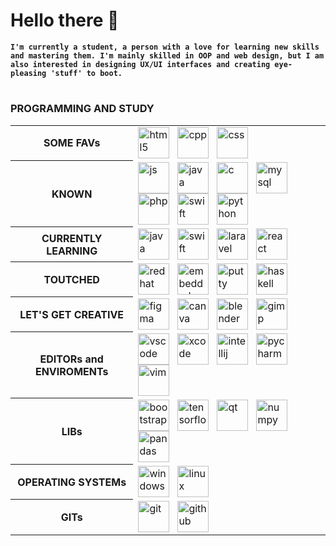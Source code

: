 # Hello there 👋

**` I'm currently a student, a person with a love for learning new skills and mastering them. I'm mainly skilled in OOP and web design, but I am also interested in designing UX/UI interfaces and creating eye-pleasing 'stuff' to boot. `**

#

### PROGRAMMING AND STUDY
<table title="programming">
    <tr>
        <th>SOME FAVs</th>
        <td>
            <img align="left" alt="html5" width="50px" style="padding-right: 10px;" src="https://cdn.jsdelivr.net/gh/devicons/devicon/icons/html5/html5-plain.svg" />
            <img align="left" alt="cpp" width="50px" style="padding-right: 10px;" src="https://cdn.jsdelivr.net/gh/devicons/devicon/icons/cplusplus/cplusplus-line.svg" />
            <img align="left" alt="css" width="50px" style="padding-right: 10px;" src="https://cdn.jsdelivr.net/gh/devicons/devicon/icons/css3/css3-plain.svg" />
        </td>
    </tr>
    <tr>
        <th>KNOWN</th>
        <td>
            <img align="left" alt="js" width="50px" style="padding-right: 10px;" src="https://cdn.jsdelivr.net/gh/devicons/devicon/icons/javascript/javascript-plain.svg" />
            <img align="left" alt="java" width="50px" style="padding-right: 10px;" src="https://cdn.jsdelivr.net/gh/devicons/devicon/icons/java/java-plain.svg" />
            <img align="left" alt="c" width="50px" style="padding-right: 10px;" src="https://cdn.jsdelivr.net/gh/devicons/devicon/icons/c/c-line.svg" />
            <img align="left" alt="mysql" width="50px" style="padding-right: 10px;" src="https://cdn.jsdelivr.net/gh/devicons/devicon/icons/mysql/mysql-plain.svg" />
            <img align="left" alt="php" width="50px" style="padding-right: 10px;" src="https://cdn.jsdelivr.net/gh/devicons/devicon/icons/php/php-plain.svg" />
            <img align="left" alt="swift" width="50px" style="padding-right: 10px;" src="https://cdn.jsdelivr.net/gh/devicons/devicon/icons/swift/swift-original.svg" />
            <img align="left" alt="python" width="50px" style="padding-right: 10px;" src="https://cdn.jsdelivr.net/gh/devicons/devicon/icons/python/python-plain.svg" />
        </td>
    </tr>
    <tr>
        <th>CURRENTLY LEARNING</th>
        <td>
            <img align="left" alt="java" width="50px" style="padding-right: 10px;" src="https://cdn.jsdelivr.net/gh/devicons/devicon/icons/java/java-plain.svg" />
            <img align="left" alt="swift" width="50px" style="padding-right: 10px;" src="https://cdn.jsdelivr.net/gh/devicons/devicon/icons/swift/swift-original.svg" />
            <img align="left" alt="laravel" width="50px" style="padding-right: 10px;" src="https://cdn.jsdelivr.net/gh/devicons/devicon/icons/laravel/laravel-plain.svg" />
            <img align="left" alt="react" width="50px" style="padding-right: 10px;" src="https://cdn.jsdelivr.net/gh/devicons/devicon/icons/react/react-original.svg" />
        </td>
    </tr>
    <tr>
        <th>TOUTCHED</th>
        <td>
            <img align="left" alt="redhat" width="50px" style="padding-right: 10px;" src="https://cdn.jsdelivr.net/gh/devicons/devicon/icons/redhat/redhat-original.svg" />
            <img align="left" alt="embeddedc" width="50px" style="padding-right: 10px;" src="https://cdn.jsdelivr.net/gh/devicons/devicon/icons/embeddedc/embeddedc-original.svg" />
            <img align="left" alt="putty" width="50px" style="padding-right: 10px;" src="https://cdn.jsdelivr.net/gh/devicons/devicon/icons/putty/putty-original.svg" />
            <img align="left" alt="haskell" width="50px" style="padding-right: 10px;" src="https://cdn.jsdelivr.net/gh/devicons/devicon/icons/haskell/haskell-original.svg" />
        </td>
    </tr>
    <tr>
        <th>LET'S GET CREATIVE</th>
        <td>
            <img align="left" alt="figma" width="50px" style="padding-right: 10px;" src="https://cdn.jsdelivr.net/gh/devicons/devicon/icons/figma/figma-original.svg" />
            <img align="left" alt="canva" width="50px" style="padding-right: 10px;" src="https://cdn.jsdelivr.net/gh/devicons/devicon/icons/canva/canva-original.svg" />
            <img align="left" alt="blender" width="50px" style="padding-right: 10px;" src="https://cdn.jsdelivr.net/gh/devicons/devicon/icons/blender/blender-original.svg" />
            <img align="left" alt="gimp" width="50px" style="padding-right: 10px;" src="https://cdn.jsdelivr.net/gh/devicons/devicon/icons/gimp/gimp-original.svg" />
        </td>
    </tr>
    <tr>
        <th>EDITORs and ENVIROMENTs</th>
        <td>
            <img align="left" alt="vscode" width="50px" style="padding-right: 10px;" src="https://cdn.jsdelivr.net/gh/devicons/devicon/icons/vscode/vscode-original.svg" />
            <img align="left" alt="xcode" width="50px" style="padding-right: 10px;" src="https://cdn.jsdelivr.net/gh/devicons/devicon/icons/xcode/xcode-plain.svg" />
            <img align="left" alt="intellij" width="50px" style="padding-right: 10px;" src="https://cdn.jsdelivr.net/gh/devicons/devicon/icons/intellij/intellij-plain.svg" />
            <img align="left" alt="pycharm" width="50px" style="padding-right: 10px;" src="https://cdn.jsdelivr.net/gh/devicons/devicon/icons/pycharm/pycharm-original.svg" />
            <img align="left" alt="vim" width="50px" style="padding-right: 10px;" src="https://cdn.jsdelivr.net/gh/devicons/devicon/icons/vim/vim-original.svg" />
        </td>
    </tr>
    <tr>
        <th>LIBs</th>
        <td>
            <img align="left" alt="bootstrap" width="50px" style="padding-right: 10px;" src="https://cdn.jsdelivr.net/gh/devicons/devicon/icons/bootstrap/bootstrap-plain.svg" />
            <img align="left" alt="tensorflow" width="50px" style="padding-right: 10px;" src="https://cdn.jsdelivr.net/gh/devicons/devicon/icons/tensorflow/tensorflow-original.svg" />
            <img align="left" alt="qt" width="50px" style="padding-right: 10px;" src="https://cdn.jsdelivr.net/gh/devicons/devicon/icons/qt/qt-original.svg" />
            <img align="left" alt="numpy" width="50px" style="padding-right: 10px;" src="https://cdn.jsdelivr.net/gh/devicons/devicon/icons/numpy/numpy-original.svg" />
            <img align="left" alt="pandas" width="50px" style="padding-right: 10px;" src="https://cdn.jsdelivr.net/gh/devicons/devicon/icons/pandas/pandas-original.svg" />
        </td>
    </tr>
    <tr>
        <th>OPERATING SYSTEMs</th>
        <td>
            <img align="left" alt="windows" width="50px" style="padding-right: 10px;" src="https://cdn.jsdelivr.net/gh/devicons/devicon/icons/windows8/windows8-original.svg" />
            <img align="left" alt="linux" width="50px" style="padding-right: 10px;" src="https://cdn.jsdelivr.net/gh/devicons/devicon/icons/linux/linux-original.svg" />
        </td>
    </tr>
    <tr>
        <th>GITs</th>
        <td>
           <img align="left" alt="git" width="50px" style="padding-right: 10px;" src="https://cdn.jsdelivr.net/gh/devicons/devicon/icons/git/git-plain.svg" /> 
           <img align="left" alt="github" width="50px" style="padding-right: 10px;" src="https://cdn.jsdelivr.net/gh/devicons/devicon/icons/github/github-original.svg" />
        </td>
    </tr>
</table>

<!--
**nataliaprazmo/nataliaprazmo** is a ✨ _special_ ✨ repository because its `README.md` (this file) appears on your GitHub profile.

Here are some ideas to get you started:

- 🔭 I’m currently working on ...
- 🌱 I’m currently learning ...
- 👯 I’m looking to collaborate on ...
- 🤔 I’m looking for help with ...
- 💬 Ask me about ...
- 📫 How to reach me: ...
- 😄 Pronouns: ...
- ⚡ Fun fact: ...
-->
